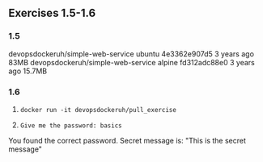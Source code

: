 ## Exercises 1.5-1.6

### 1.5

devopsdockeruh/simple-web-service   ubuntu    4e3362e907d5   3 years ago   83MB
devopsdockeruh/simple-web-service   alpine    fd312adc88e0   3 years ago   15.7MB


### 1.6

1. `docker run -it devopsdockeruh/pull_exercise`

2. `Give me the password: basics`

You found the correct password. Secret message is:
"This is the secret message"
